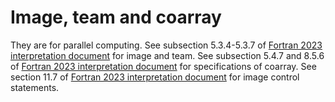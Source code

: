 # Image, team and coarray

They are for parallel computing. See subsection 5.3.4-5.3.7 of [Fortran 2023 interpretation document](https://j3-fortran.org/doc/year/24/24-007.pdf) for image and team. See subsection 5.4.7 and 8.5.6 of [Fortran 2023 interpretation document](https://j3-fortran.org/doc/year/24/24-007.pdf) for specifications of coarray. See section 11.7 of [Fortran 2023 interpretation document](https://j3-fortran.org/doc/year/24/24-007.pdf) for image control statements.
